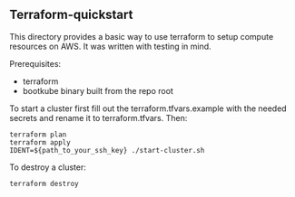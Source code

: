 ## Terraform-quickstart
This directory provides a basic way to use terraform to setup compute resources on AWS. It was written with testing in mind.

Prerequisites:
 - terraform 
 - bootkube binary built from the repo root

To start a cluster first fill out the terraform.tfvars.example with the needed secrets and rename it to terraform.tfvars. Then:

```
terraform plan
terraform apply
IDENT=${path_to_your_ssh_key} ./start-cluster.sh
```

To destroy a cluster:

```
terraform destroy
```
